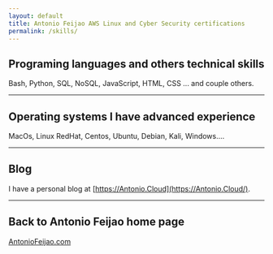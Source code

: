 ```yaml
---
layout: default
title: Antonio Feijao AWS Linux and Cyber Security certifications
permalink: /skills/
---
```


## Programing languages and others technical skills

Bash, Python, SQL, NoSQL, JavaScript, HTML, CSS ... and couple others.

----

## Operating systems I have advanced experience

MacOs, Linux RedHat, Centos, Ubuntu, Debian, Kali, Windows....

----

## Blog

I have a personal blog at [https://Antonio.Cloud](https://Antonio.Cloud/).

----

## Back to Antonio Feijao home page

[AntonioFeijao.com](/)
